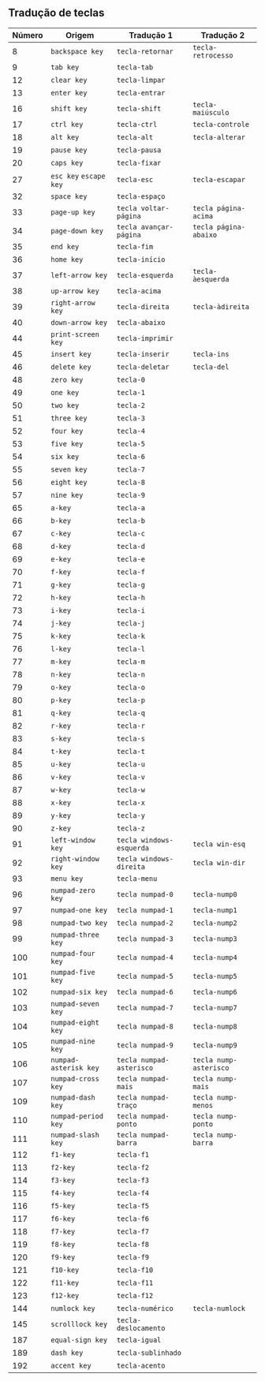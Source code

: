 ## Tradução de teclas

|Número|Origem|Tradução 1|Tradução 2|
|------|------|----------|-----------|
|8|`backspace key`|`tecla-retornar`|`tecla-retrocesso`|
|9|`tab key`|`tecla-tab`||
|12|`clear key`|`tecla-limpar`||
|13|`enter key`|`tecla-entrar`||
|16|`shift key`|`tecla-shift`|`tecla-maiúsculo`|
|17|`ctrl key`|`tecla-ctrl`|`tecla-controle`|
|18|`alt key`|`tecla-alt`|`tecla-alterar`|
|19|`pause key`|`tecla-pausa`||
|20|`caps key`|`tecla-fixar`||
|27|`esc key` `escape key`|`tecla-esc`|`tecla-escapar`|
|32|`space key`|`tecla-espaço`||
|33|`page-up key`|`tecla voltar-página`|`tecla página-acima`|
|34|`page-down key`|`tecla avançar-página`|`tecla página-abaixo`|
|35|`end key`|`tecla-fim`||
|36|`home key`|`tecla-início`||
|37|`left-arrow key`|`tecla-esquerda`|`tecla-àesquerda`|
|38|`up-arrow key`|`tecla-acima`||
|39|`right-arrow key`|`tecla-direita`|`tecla-àdireita`|
|40|`down-arrow key`|`tecla-abaixo`||
|44|`print-screen key`|`tecla-imprimir`||
|45|`insert key`|`tecla-inserir`|`tecla-ins`|
|46|`delete key`|`tecla-deletar`|`tecla-del`|
|48|`zero key`|`tecla-0`||
|49|`one key`|`tecla-1`||
|50|`two key`|`tecla-2`||
|51|`three key`|`tecla-3`||
|52|`four key`|`tecla-4`||
|53|`five key`|`tecla-5`||
|54|`six key`|`tecla-6`||
|55|`seven key`|`tecla-7`||
|56|`eight key`|`tecla-8`||
|57|`nine key`|`tecla-9`||
|65|`a-key`|`tecla-a`||
|66|`b-key`|`tecla-b`||
|67|`c-key`|`tecla-c`||
|68|`d-key`|`tecla-d`||
|69|`e-key`|`tecla-e`||
|70|`f-key`|`tecla-f`||
|71|`g-key`|`tecla-g`||
|72|`h-key`|`tecla-h`||
|73|`i-key`|`tecla-i`||
|74|`j-key`|`tecla-j`||
|75|`k-key`|`tecla-k`||
|76|`l-key`|`tecla-l`||
|77|`m-key`|`tecla-m`||
|78|`n-key`|`tecla-n`||
|79|`o-key`|`tecla-o`||
|80|`p-key`|`tecla-p`||
|81|`q-key`|`tecla-q`||
|82|`r-key`|`tecla-r`||
|83|`s-key`|`tecla-s`||
|84|`t-key`|`tecla-t`||
|85|`u-key`|`tecla-u`||
|86|`v-key`|`tecla-v`||
|87|`w-key`|`tecla-w`||
|88|`x-key`|`tecla-x`||
|89|`y-key`|`tecla-y`||
|90|`z-key`|`tecla-z`||
|91|`left-window key`|`tecla windows-esquerda`|`tecla win-esq`|
|92|`right-window key`|`tecla windows-direita`|`tecla win-dir`|
|93|`menu key`|`tecla-menu`||
|96|`numpad-zero key`|`tecla numpad-0`|`tecla-nump0`|
|97|`numpad-one key`|`tecla numpad-1`|`tecla-nump1`|
|98|`numpad-two key`|`tecla numpad-2`|`tecla-nump2`|
|99|`numpad-three key`|`tecla numpad-3`|`tecla-nump3`|
|100|`numpad-four key`|`tecla numpad-4`|`tecla-nump4`|
|101|`numpad-five key`|`tecla numpad-5`|`tecla-nump5`|
|102|`numpad-six key`|`tecla numpad-6`|`tecla-nump6`|
|103|`numpad-seven key`|`tecla numpad-7`|`tecla-nump7`|
|104|`numpad-eight key`|`tecla numpad-8`|`tecla-nump8`|
|105|`numpad-nine key`|`tecla numpad-9`|`tecla-nump9`|
|106|`numpad-asterisk key`|`tecla numpad-asterisco`|`tecla nump-asterisco`|
|107|`numpad-cross key`|`tecla numpad-mais`|`tecla nump-mais`|
|109|`numpad-dash key`|`tecla numpad-traço`|`tecla nump-menos`|
|110|`numpad-period key`|`tecla numpad-ponto`|`tecla nump-ponto`|
|111|`numpad-slash key`|`tecla numpad-barra`|`tecla nump-barra`|
|112|`f1-key`|`tecla-f1`||
|113|`f2-key`|`tecla-f2`||
|114|`f3-key`|`tecla-f3`||
|115|`f4-key`|`tecla-f4`||
|116|`f5-key`|`tecla-f5`||
|117|`f6-key`|`tecla-f6`||
|118|`f7-key`|`tecla-f7`||
|119|`f8-key`|`tecla-f8`||
|120|`f9-key`|`tecla-f9`||
|121|`f10-key`|`tecla-f10`||
|122|`f11-key`|`tecla-f11`||
|123|`f12-key`|`tecla-f12`||
|144|`numlock key`|`tecla-numérico`|`tecla-numlock`|
|145|`scrolllock key`|`tecla-deslocamento`||
|187|`equal-sign key`|`tecla-igual`||
|189|`dash key`|`tecla-sublinhado`||
|192|`accent key`|`tecla-acento`||
